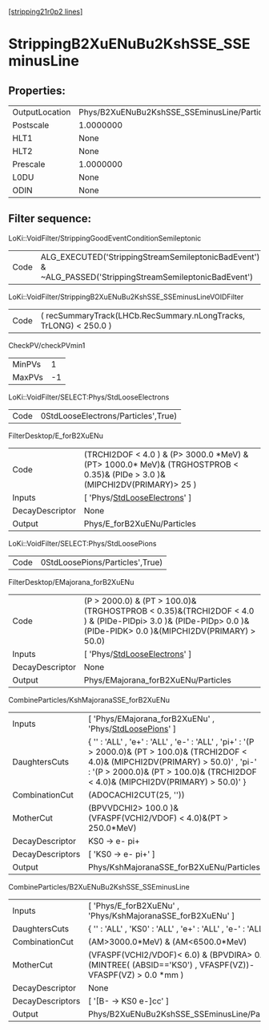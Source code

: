 [[stripping21r0p2 lines]](./stripping21r0p2-index)

# StrippingB2XuENuBu2KshSSE_SSEminusLine

## Properties:

|                |                                              |
|----------------|----------------------------------------------|
| OutputLocation | Phys/B2XuENuBu2KshSSE_SSEminusLine/Particles |
| Postscale      | 1.0000000                                    |
| HLT1           | None                                         |
| HLT2           | None                                         |
| Prescale       | 1.0000000                                    |
| L0DU           | None                                         |
| ODIN           | None                                         |

## Filter sequence:

LoKi::VoidFilter/StrippingGoodEventConditionSemileptonic

|      |                                                                                                          |
|------|----------------------------------------------------------------------------------------------------------|
| Code | ALG_EXECUTED('StrippingStreamSemileptonicBadEvent') & ~ALG_PASSED('StrippingStreamSemileptonicBadEvent') |

LoKi::VoidFilter/StrippingB2XuENuBu2KshSSE_SSEminusLineVOIDFilter

|      |                                                                   |
|------|-------------------------------------------------------------------|
| Code | ( recSummaryTrack(LHCb.RecSummary.nLongTracks, TrLONG) \< 250.0 ) |

CheckPV/checkPVmin1

|        |     |
|--------|-----|
| MinPVs | 1   |
| MaxPVs | -1  |

LoKi::VoidFilter/SELECT:Phys/StdLooseElectrons

|      |                                     |
|------|-------------------------------------|
| Code | 0StdLooseElectrons/Particles',True) |

FilterDesktop/E_forB2XuENu

|                 |                                                                                                                                   |
|-----------------|-----------------------------------------------------------------------------------------------------------------------------------|
| Code            | (TRCHI2DOF \< 4.0 ) & (P\> 3000.0 \*MeV) & (PT\> 1000.0\* MeV)& (TRGHOSTPROB \< 0.35)& (PIDe \> 3.0 )& (MIPCHI2DV(PRIMARY)\> 25 ) |
| Inputs          | [ 'Phys/[StdLooseElectrons](./stripping21r0p2-commonparticles-stdlooseelectrons)' ]                                             |
| DecayDescriptor | None                                                                                                                              |
| Output          | Phys/E_forB2XuENu/Particles                                                                                                       |

LoKi::VoidFilter/SELECT:Phys/StdLoosePions

|      |                                 |
|------|---------------------------------|
| Code | 0StdLoosePions/Particles',True) |

FilterDesktop/EMajorana_forB2XuENu

|                 |                                                                                                                                                                    |
|-----------------|--------------------------------------------------------------------------------------------------------------------------------------------------------------------|
| Code            | (P \> 2000.0) & (PT \> 100.0)& (TRGHOSTPROB \< 0.35)&(TRCHI2DOF \< 4.0 ) & (PIDe-PIDpi\> 3.0 )& (PIDe-PIDp\> 0.0 )&(PIDe-PIDK\> 0.0 )&(MIPCHI2DV(PRIMARY) \> 50.0) |
| Inputs          | [ 'Phys/[StdLooseElectrons](./stripping21r0p2-commonparticles-stdlooseelectrons)' ]                                                                              |
| DecayDescriptor | None                                                                                                                                                               |
| Output          | Phys/EMajorana_forB2XuENu/Particles                                                                                                                                |

CombineParticles/KshMajoranaSSE_forB2XuENu

|                  |                                                                                                                                                                                                                                    |
|------------------|------------------------------------------------------------------------------------------------------------------------------------------------------------------------------------------------------------------------------------|
| Inputs           | [ 'Phys/EMajorana_forB2XuENu' , 'Phys/[StdLoosePions](./stripping21r0p2-commonparticles-stdloosepions)' ]                                                                                                                        |
| DaughtersCuts    | { '' : 'ALL' , 'e+' : 'ALL' , 'e-' : 'ALL' , 'pi+' : '(P \> 2000.0)& (PT \> 100.0)& (TRCHI2DOF \< 4.0)& (MIPCHI2DV(PRIMARY) \> 50.0)' , 'pi-' : '(P \> 2000.0)& (PT \> 100.0)& (TRCHI2DOF \< 4.0)& (MIPCHI2DV(PRIMARY) \> 50.0)' } |
| CombinationCut   | (ADOCACHI2CUT(25, ''))                                                                                                                                                                                                             |
| MotherCut        | (BPVVDCHI2\> 100.0 )& (VFASPF(VCHI2/VDOF) \< 4.0)&(PT \> 250.0\*MeV)                                                                                                                                                               |
| DecayDescriptor  | KS0 -\> e- pi+                                                                                                                                                                                                                     |
| DecayDescriptors | [ 'KS0 -\> e- pi+' ]                                                                                                                                                                                                             |
| Output           | Phys/KshMajoranaSSE_forB2XuENu/Particles                                                                                                                                                                                           |

CombineParticles/B2XuENuBu2KshSSE_SSEminusLine

|                  |                                                                                                                |
|------------------|----------------------------------------------------------------------------------------------------------------|
| Inputs           | [ 'Phys/E_forB2XuENu' , 'Phys/KshMajoranaSSE_forB2XuENu' ]                                                   |
| DaughtersCuts    | { '' : 'ALL' , 'KS0' : 'ALL' , 'e+' : 'ALL' , 'e-' : 'ALL' }                                                   |
| CombinationCut   | (AM\>3000.0\*MeV) & (AM\<6500.0\*MeV)                                                                          |
| MotherCut        | (VFASPF(VCHI2/VDOF)\< 6.0) & (BPVDIRA\> 0.99)& (MINTREE( (ABSID=='KS0') , VFASPF(VZ))-VFASPF(VZ) \> 0.0 \*mm ) |
| DecayDescriptor  | None                                                                                                           |
| DecayDescriptors | [ '[B- -\> KS0 e-]cc' ]                                                                                    |
| Output           | Phys/B2XuENuBu2KshSSE_SSEminusLine/Particles                                                                   |
